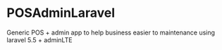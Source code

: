 # POSAdminLaravel
Generic POS + admin app to help business easier to maintenance using laravel 5.5 + adminLTE
